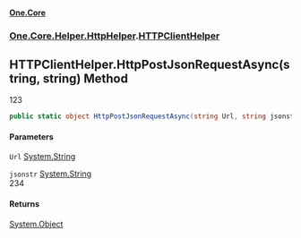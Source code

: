 #### [One.Core](index.md 'index')
### [One.Core.Helper.HttpHelper](One_Core_Helper_HttpHelper.md 'One.Core.Helper.HttpHelper').[HTTPClientHelper](One_Core_Helper_HttpHelper_HTTPClientHelper.md 'One.Core.Helper.HttpHelper.HTTPClientHelper')
## HTTPClientHelper.HttpPostJsonRequestAsync(string, string) Method
123  
```csharp
public static object HttpPostJsonRequestAsync(string Url, string jsonstr);
```
#### Parameters
<a name='One_Core_Helper_HttpHelper_HTTPClientHelper_HttpPostJsonRequestAsync(string_string)_Url'></a>
`Url` [System.String](https://docs.microsoft.com/en-us/dotnet/api/System.String 'System.String')  
  
<a name='One_Core_Helper_HttpHelper_HTTPClientHelper_HttpPostJsonRequestAsync(string_string)_jsonstr'></a>
`jsonstr` [System.String](https://docs.microsoft.com/en-us/dotnet/api/System.String 'System.String')  
234
  
#### Returns
[System.Object](https://docs.microsoft.com/en-us/dotnet/api/System.Object 'System.Object')  
